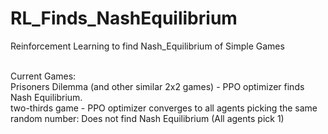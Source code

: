 # RL_Finds_NashEquilibrium
Reinforcement Learning to find Nash_Equilibrium of Simple Games

<br />
Current Games: <br />
Prisoners Dilemma (and other similar 2x2 games) - PPO optimizer finds Nash Equilibrium. <br />
two-thirds game - PPO optimizer converges to all agents picking the same random number: Does not find Nash Equilibrium (All agents pick 1)
